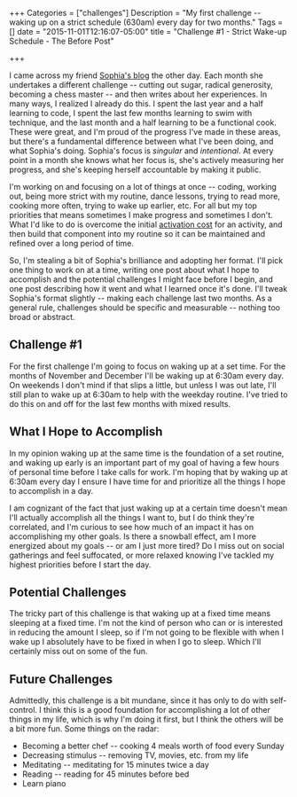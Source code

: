 +++
Categories = ["challenges"]
Description = "My first challenge -- waking up on a strict schedule (630am) every day for two months."
Tags = []
date = "2015-11-01T12:16:07-05:00"
title = "Challenge #1 - Strict Wake-up Schedule - The Before Post"

+++

I came across my friend <a href="http://2015projectawesome.tumblr.com/" target="_blank">Sophia's blog</a> the other day. Each month she undertakes a different challenge -- cutting out sugar, radical generosity, becoming a chess master -- and then writes about her experiences. In many ways, I realized I already do this. I spent the last year and a half learning to code, I spent the last few months learning to swim with technique, and the last month and a half learning to be a functional cook. These were great, and I'm proud of the progress I've made in these areas, but there's a fundamental difference between what I've been doing, and what Sophia's doing. Sophia's focus is _singular_ and _intentional_. At every point in a month she knows what her focus is, she's actively measuring her progress, and she's keeping herself accountable by making it public.

I'm working on and focusing on a lot of things at once -- coding, working out, being more strict with my routine, dance lessons, trying to read more, cooking more often, trying to wake up earlier, etc. For all but my top priorities that means sometimes I make progress and sometimes I don't. What I'd like to do is overcome the initial <a href="http://www.scotthyoung.com/blog/2011/07/13/obsession/" target="_blank">activation cost</a> for an activity, and then build that component into my routine so it can be maintained and refined over a long period of time.

So, I'm stealing a bit of Sophia's brilliance and adopting her format. I'll pick one thing to work on at a time, writing one post about what I hope to accomplish and the potential challenges I might face before I begin, and one post describing how it went and what I learned once it's done. I'll tweak Sophia's format slightly -- making each challenge last two months. As a general rule, challenges should be specific and measurable -- nothing too broad or abstract.

## Challenge #1
For the first challenge I'm going to focus on waking up at a set time. For the months of November and December I'll be waking up at 6:30am every day. On weekends I don't mind if that slips a little, but unless I was out late, I'll still plan to wake up at 6:30am to help with the weekday routine. I've tried to do this on and off for the last few months with mixed results.

## What I Hope to Accomplish
In my opinion waking up at the same time is the foundation of a set routine, and waking up early is an important part of my goal of having a few hours of personal time before I take calls for work. I'm hoping that by waking up at 6:30am every day I ensure I have time for and prioritize all the things I hope to accomplish in a day.

I am cognizant of the fact that just waking up at a certain time doesn't mean I'll actually accomplish all the things I want to, but I do think they're correlated, and I'm curious to see how much of an impact it has on accomplishing my other goals. Is there a snowball effect, am I more energized about my goals -- or am I just more tired? Do I miss out on social gatherings and feel suffocated, or more relaxed knowing I've tackled my highest priorities before I start the day. 

## Potential Challenges
The tricky part of this challenge is that waking up at a fixed time means sleeping at a fixed time. I'm not the kind of person who can or is interested in reducing the amount I sleep, so if I'm not going to be flexible with when I wake up I absolutely have to be fixed in when I go to sleep. Which I'll certainly miss out on some of the fun.

## Future Challenges
Admittedly, this challenge is a bit mundane, since it has only to do with self-control. I think this is a good foundation for accomplishing a lot of other things in my life, which is why I'm doing it first, but I think the others will be a bit more fun. Some things on the radar:

 - Becoming a better chef -- cooking 4 meals worth of food every Sunday
 - Decreasing stimulus -- removing TV, movies, etc. from my life
 - Meditating -- meditating for 15 minutes twice a day
 - Reading -- reading for 45 minutes before bed
 - Learn piano